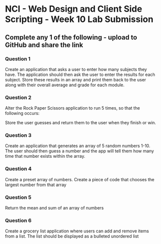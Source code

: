 # NCI - Web Design and Client Side Scripting - Week 10 Lab Submission

## Complete any 1 of the following - upload to GitHub and share the link
### Question 1
Create an application that asks a user to enter how many subjects they have. The application should then ask the user to enter the results for each subject. Store these results in an array and print them back to the user along with their overall average and grade for each module.

### Question 2
Alter the Rock Paper Scissors application to run 5 times, so that the following occurs:

Store the user guesses and return them to the user when they finish or win.

### Question 3
Create an application that generates an array of 5 random numbers 1-10. The user should then guess a number and the app will tell them how many time that number exists within the array.

### Question 4
Create a preset array of numbers. Create a piece of code that chooses the largest number from that array

### Question 5
Return the mean and sum of an array of numbers

### Question 6
Create a grocery list application where users can add and remove items from a list. The list should be displayed as a bulleted unordered list

